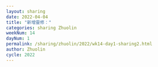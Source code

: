 ```yaml
---
layout: sharing
date: 2022-04-04
title: "新增靈修："
categories: sharing Zhuolin
weekNum: 14
dayNum: 1
permalink: /sharing/zhuolin/2022/wk14-day1-sharing2.html
author: Zhuolin
cycle: 2022
---  
```

